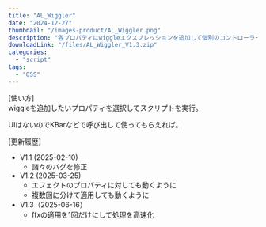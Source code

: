 ```yaml
---
title: "AL_Wiggler"
date: "2024-12-27"
thumbnail: "/images-product/AL_Wiggler.png"
description: "各プロパティにwiggleエクスプレッションを追加して個別のコントローラーを付けるスクリプト"
downloadLink: "/files/AL_Wiggler_V1.3.zip"
categories: 
  - "script"
tags:
  - "OSS"
---
```


[使い方]  
wiggleを追加したいプロパティを選択してスクリプトを実行。

UIはないのでKBarなどで呼び出して使ってもらえれば。

[更新履歴]  
- V1.1 (2025-02-10)
  - 諸々のバグを修正
- V1.2 (2025-03-25)
  - エフェクトのプロパティに対しても動くように
  - 複数回に分けて適用しても動くように
- V1.3（2025-06-16）
  - ffxの適用を1回だけにして処理を高速化